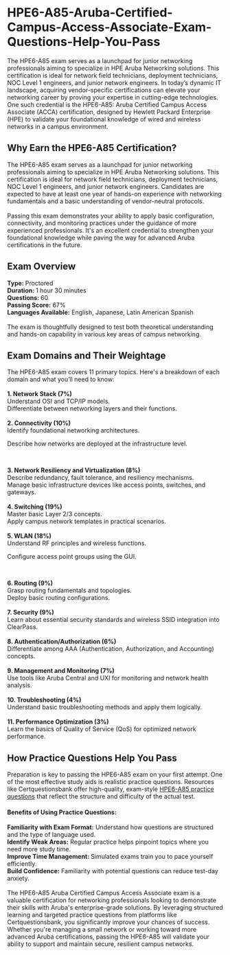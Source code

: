 # HPE6-A85-Aruba-Certified-Campus-Access-Associate-Exam-Questions-Help-You-Pass
The HPE6-A85 exam serves as a launchpad for junior networking professionals aiming to specialize in HPE Aruba Networking solutions. This certification is ideal for network field technicians, deployment technicians, NOC Level 1 engineers, and junior network engineers. 
In today’s dynamic IT landscape, acquiring vendor-specific certifications can elevate your networking career by proving your expertise in cutting-edge technologies. One such credential is the HPE6-A85: Aruba Certified Campus Access Associate (ACCA) certification, designed by Hewlett Packard Enterprise (HPE) to validate your foundational knowledge of wired and wireless networks in a campus environment.<br />
<h2>
	Why Earn the HPE6-A85 Certification?
</h2>
The HPE6-A85 exam serves as a launchpad for junior networking professionals aiming to specialize in HPE Aruba Networking solutions. This certification is ideal for network field technicians, deployment technicians, NOC Level 1 engineers, and junior network engineers. Candidates are expected to have at least one year of hands-on experience with networking fundamentals and a basic understanding of vendor-neutral protocols.<br />
<br />
Passing this exam demonstrates your ability to apply basic configuration, connectivity, and monitoring practices under the guidance of more experienced professionals. It's an excellent credential to strengthen your foundational knowledge while paving the way for advanced Aruba certifications in the future.<br />
<h2>
	Exam Overview
</h2>
<strong>Type: </strong>Proctored<br />
<strong>Duration: </strong>1 hour 30 minutes<br />
<strong>Questions: </strong>60<br />
<strong>Passing Score:</strong> 67%<br />
<strong>Languages Available:</strong> English, Japanese, Latin American Spanish<br />
<br />
The exam is thoughtfully designed to test both theoretical understanding and hands-on capability in various key areas of campus networking.<br />
<h2>
	Exam Domains and Their Weightage
</h2>
The HPE6-A85 exam covers 11 primary topics. Here's a breakdown of each domain and what you’ll need to know:<br />
<br />
<strong>1. Network Stack (7%)</strong><br />
Understand OSI and TCP/IP models.<br />
Differentiate between networking layers and their functions.<br />
<br />
<strong>2. Connectivity (10%)</strong><br />
Identify foundational networking architectures.<br />
<p>
	Describe how networks are deployed at the infrastructure level.
</p>
<p>
	<br />
</p>
<strong>3. Network Resiliency and Virtualization (8%)</strong><br />
Describe redundancy, fault tolerance, and resiliency mechanisms.<br />
Manage basic infrastructure devices like access points, switches, and gateways.<br />
<br />
<strong>4. Switching (19%)</strong><br />
Master basic Layer 2/3 concepts.<br />
Apply campus network templates in practical scenarios.<br />
<br />
<strong>5. WLAN (18%)</strong><br />
Understand RF principles and wireless functions.<br />
<p>
	Configure access point groups using the GUI.
</p>
<p>
	<br />
</p>
<strong>6. Routing (9%)</strong><br />
Grasp routing fundamentals and topologies.<br />
Deploy basic routing configurations.<br />
<br />
<strong>7. Security (9%)</strong><br />
Learn about essential security standards and wireless SSID integration into ClearPass.<br />
<br />
<strong>8. Authentication/Authorization (6%)</strong><br />
Differentiate among AAA (Authentication, Authorization, and Accounting) concepts.<br />
<br />
<strong>9. Management and Monitoring (7%)</strong><br />
Use tools like Aruba Central and UXI for monitoring and network health analysis.<br />
<br />
<strong>10. Troubleshooting (4%)</strong><br />
Understand basic troubleshooting methods and apply them logically.<br />
<br />
<strong>11. Performance Optimization (3%)</strong><br />
Learn the basics of Quality of Service (QoS) for optimized network performance.<br />
<h2>
	How Practice Questions Help You Pass
</h2>
Preparation is key to passing the HPE6-A85 exam on your first attempt. One of the most effective study aids is realistic practice questions. Resources like Certquestionsbank offer high-quality, exam-style <a href="https://www.certquestionsbank.com/HPE6-A85-exam.html" target="_blank">HPE6-A85 practice questions</a> that reflect the structure and difficulty of the actual test.<br />
<h4>
	Benefits of Using Practice Questions:
</h4>
<strong>Familiarity with Exam Format:</strong> Understand how questions are structured and the type of language used.<br />
<strong>Identify Weak Areas:</strong> Regular practice helps pinpoint topics where you need more study time.<br />
<strong>Improve Time Management: </strong>Simulated exams train you to pace yourself efficiently.<br />
<strong>Build Confidence:</strong> Familiarity with potential questions can reduce test-day anxiety.<br />
<br />
The HPE6-A85 Aruba Certified Campus Access Associate exam is a valuable certification for networking professionals looking to demonstrate their skills with Aruba's enterprise-grade solutions. By leveraging structured learning and targeted practice questions from platforms like Certquestionsbank, you significantly improve your chances of success. Whether you're managing a small network or working toward more advanced Aruba certifications, passing the HPE6-A85 will validate your ability to support and maintain secure, resilient campus networks.<br />
